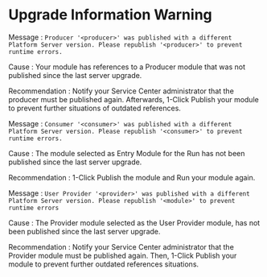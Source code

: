 # Upgrade Information Warning

Message : `Producer '<producer>' was published with a different Platform Server version. Please republish '<producer>' to prevent runtime errors.`

Cause : Your module has references to a Producer module that was not published since the last server upgrade.

Recommendation : Notify your Service Center administrator that the producer must be published again. Afterwards, 1-Click Publish your module to prevent further situations of outdated references.

Message : `Consumer '<consumer>' was published with a different Platform Server version. Please republish '<consumer>' to prevent runtime errors.`

Cause : The module selected as Entry Module for the Run has not been published since the last server upgrade.

Recommendation : 1-Click Publish the module and Run your module again.

Message : `User Provider '<provider>' was published with a different Platform Server version. Please republish '<module>' to prevent runtime errors`

Cause : The Provider module selected as the User Provider module, has not been published since the last server upgrade.

Recommendation : Notify your Service Center administrator that the Provider module must be published again. Then, 1-Click Publish your module to prevent further outdated references situations.

